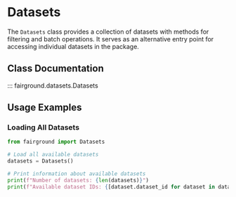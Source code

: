 # Datasets

The `Datasets` class provides a collection of datasets with methods for filtering and batch operations. It serves as an alternative entry point for accessing individual datasets in the package.

## Class Documentation

::: fairground.datasets.Datasets

## Usage Examples

### Loading All Datasets

```python
from fairground import Datasets

# Load all available datasets
datasets = Datasets()

# Print information about available datasets
print(f"Number of datasets: {len(datasets)}")
print(f"Available dataset IDs: {[dataset.dataset_id for dataset in datasets]}")
```
